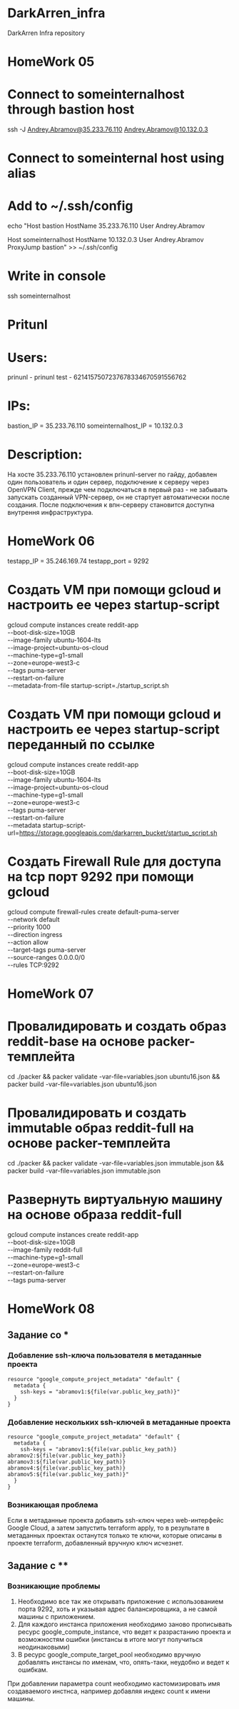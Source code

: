 # DarkArren_infra
DarkArren Infra repository

# HomeWork 05

# Connect to someinternalhost through bastion host
ssh -J Andrey.Abramov@35.233.76.110 Andrey.Abramov@10.132.0.3

# Connect to someinternal host using alias
# Add to ~/.ssh/config
echo "Host bastion
    HostName 35.233.76.110
    User Andrey.Abramov

Host someinternalhost
    HostName 10.132.0.3
    User Andrey.Abramov
    ProxyJump bastion" >> ~/.ssh/config

# Write in console
ssh someinternalhost

# Pritunl
# Users:
prinunl - prinunl
test - 6214157507237678334670591556762
# IPs:
bastion_IP = 35.233.76.110
someinternalhost_IP = 10.132.0.3
# Description:
На хосте 35.233.76.110 установлен prinunl-server по гайду, добавлен один пользователь и один сервер, подключение к серверу через OpenVPN Client, прежде чем подключаться в первый раз - не забывать запускать созданный VPN-сервер, он не стартует автоматически после создания.
После подключения к впн-серверу становится доступна внутрення инфраструктура.

# HomeWork 06
testapp_IP = 35.246.169.74
testapp_port = 9292

# Создать VM при помощи gcloud и настроить ее через startup-script
gcloud compute instances create reddit-app\
  --boot-disk-size=10GB \
  --image-family ubuntu-1604-lts \
  --image-project=ubuntu-os-cloud \
  --machine-type=g1-small \
  --zone=europe-west3-c \
  --tags puma-server \
  --restart-on-failure \
  --metadata-from-file startup-script=./startup_script.sh

# Создать VM при помощи gcloud и настроить ее через startup-script переданный по ссылке
gcloud compute instances create reddit-app\
  --boot-disk-size=10GB \
  --image-family ubuntu-1604-lts \
  --image-project=ubuntu-os-cloud \
  --machine-type=g1-small \
  --zone=europe-west3-c \
  --tags puma-server \
  --restart-on-failure \
  --metadata startup-script-url=https://storage.googleapis.com/darkarren_bucket/startup_script.sh

# Создать Firewall Rule для доступа на tcp порт 9292 при помощи gcloud
gcloud compute firewall-rules create default-puma-server\
    --network default \
    --priority 1000 \
    --direction ingress \
    --action allow \
    --target-tags puma-server \
    --source-ranges 0.0.0.0/0 \
    --rules TCP:9292

# HomeWork 07

# Провалидировать и создать образ reddit-base на основе packer-темплейта
 cd ./packer && packer validate -var-file=variables.json ubuntu16.json && packer build -var-file=variables.json ubuntu16.json

# Провалидировать и создать immutable образ reddit-full на основе packer-темплейта
cd ./packer && packer validate -var-file=variables.json immutable.json && packer build -var-file=variables.json immutable.json

# Развернуть виртуальную машину на основе образа reddit-full
gcloud compute instances create reddit-app\
  --boot-disk-size=10GB \
  --image-family reddit-full \
  --machine-type=g1-small \
  --zone=europe-west3-c \
  --restart-on-failure \
  --tags puma-server

# HomeWork 08

## Задание со *
  
### Добавление ssh-ключа пользователя в метаданные проекта
```
resource "google_compute_project_metadata" "default" {
  metadata {
    ssh-keys = "abramov1:${file(var.public_key_path)}"
  }
}
``` 
### Добавление нескольких ssh-ключей в метаданные проекта
```
resource "google_compute_project_metadata" "default" {
  metadata {
    ssh-keys = "abramov1:${file(var.public_key_path)} abramov2:${file(var.public_key_path)} abramov3:${file(var.public_key_path)} abramov4:${file(var.public_key_path)} abramov5:${file(var.public_key_path)}"
  }
}
```
### Возникающая проблема
Если в метаданные проекта добавить ssh-ключ через web-интерфейс Google Cloud, а затем запустить terraform apply,
то в результате в метаданных проектах останутся только те ключи, которые описаны в проекте terraform, добавленный вручную ключ исчезнет.

## Задание с **

### Возникающие проблемы
1. Необходимо все так же открывать приложение с использованием порта 9292, хоть и указывая адрес балансировщика, а не самой машины с приложением.
2. Для каждого инстанса приложения необходимо заново прописывать ресурс google_compute_instance, что ведет к разрастанию проекта и возможностям ошибки (инстансы в итоге могут получиться неодинаковыми)
3. В ресурс google_compute_target_pool необходимо вручную добавлять инстансы по именам, что, опять-таки, неудобно и ведет к ошибкам.

При добавлении параметра count необходимо кастомизировать имя создаваемого инстнса, например добавляя индекс count к имени машины.
